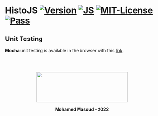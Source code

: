 
# HistoJS  [![Version](https://img.shields.io/badge/Version-1.0.0-brightgreen)]() [![JS ](https://img.shields.io/badge/Types-JavaScript-blue)]()  [![MIT-License ](https://img.shields.io/badge/license-MIT-green)](https://github.com/mmasoud1/HistoJS/blob/master/LICENSE) [![Pass ](https://img.shields.io/badge/Pass-OK-green)](https://mmasoud1.github.io/HistoJS/test/runner.html)




## Unit Testing

**Mocha** unit testing is available in the browser with this [link](https://mmasoud1.github.io/HistoJS/test/runner.html).


<br />
<br />
<div align="center">

<img src='https://github.com/mmasoud1/HistoJS/blob/master/css/logo/_logo.jpg' width='300' height='100'></img>

**Mohamed Masoud - 2022**
</div>
